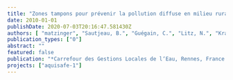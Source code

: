 ```yaml
---
title: "Zones tampons pour prévenir la pollution diffuse en milieu rural et semi-rural – présentation du projet “Aquisafe“."
date: 2010-01-01
publishDate: 2020-07-03T20:16:47.581430Z
authors: [ "matzinger", "Sautjeau, B.", "Guégain, C.", "Litz, N.", "Krause, B.", "Tedesco, L. P.", "Julich, S.", "Bugey, A.", "Périllon, C.", "Orlikowski, D.", "Schroeder, K." ]
publication_types: ["0"]
abstract: ""
featured: false
publication: "*Carrefour des Gestions Locales de l‘Eau, Rennes, France. 27 Januar 2010*"
projects: ["aquisafe-1"]
---
```


